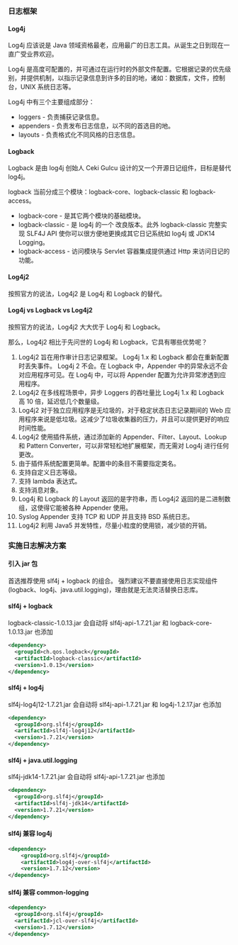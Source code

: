 ### 日志框架

#### Log4j
Log4j 应该说是 Java 领域资格最老，应用最广的日志工具。从诞生之日到现在一直广受业界欢迎。

Log4j 是高度可配置的，并可通过在运行时的外部文件配置。它根据记录的优先级别，并提供机制，以指示记录信息到许多的目的地，诸如：数据库，文件，控制台，UNIX 系统日志等。

Log4j 中有三个主要组成部分：
+ loggers - 负责捕获记录信息。
+ appenders - 负责发布日志信息，以不同的首选目的地。
+ layouts - 负责格式化不同风格的日志信息。

#### Logback
Logback 是由 log4j 创始人 Ceki Gulcu 设计的又一个开源日记组件，目标是替代 log4j。

logback 当前分成三个模块：logback-core、logback-classic 和 logback-access。
+ logback-core - 是其它两个模块的基础模块。
+ logback-classic - 是 log4j 的一个 改良版本。此外 logback-classic 完整实现 SLF4J API 使你可以很方便地更换成其它日记系统如 log4j 或 JDK14 Logging。
+ logback-access - 访问模块与 Servlet 容器集成提供通过 Http 来访问日记的功能。

#### Log4j2
按照官方的说法，Log4j2 是 Log4j 和 Logback 的替代。

#### Log4j vs Logback vs Log4j2
按照官方的说法，Log4j2 大大优于 Log4j 和 Logback。

那么，Log4j2 相比于先问世的 Log4j 和 Logback，它具有哪些优势呢？

1. Log4j2 旨在用作审计日志记录框架。 Log4j 1.x 和 Logback 都会在重新配置时丢失事件。 Log4j 2 不会。在 Logback 中，Appender 中的异常永远不会对应用程序可见。在 Log4j 中，可以将 Appender 配置为允许异常渗透到应用程序。
2. Log4j2 在多线程场景中，异步 Loggers 的吞吐量比 Log4j 1.x 和 Logback 高 10 倍，延迟低几个数量级。
3. Log4j2 对于独立应用程序是无垃圾的，对于稳定状态日志记录期间的 Web 应用程序来说是低垃圾。这减少了垃圾收集器的压力，并且可以提供更好的响应时间性能。
4. Log4j2 使用插件系统，通过添加新的 Appender、Filter、Layout、Lookup 和 Pattern Converter，可以非常轻松地扩展框架，而无需对 Log4j 进行任何更改。
5. 由于插件系统配置更简单。配置中的条目不需要指定类名。
6. 支持自定义日志等级。
7. 支持 lambda 表达式。
8. 支持消息对象。
9. Log4j 和 Logback 的 Layout 返回的是字符串，而 Log4j2 返回的是二进制数组，这使得它能被各种 Appender 使用。
10. Syslog Appender 支持 TCP 和 UDP 并且支持 BSD 系统日志。
11. Log4j2 利用 Java5 并发特性，尽量小粒度的使用锁，减少锁的开销。


### 实施日志解决方案

#### 引入 jar 包
首选推荐使用 slf4j + logback 的组合。
强烈建议不要直接使用日志实现组件(logback、log4j、java.util.logging)，理由就是无法灵活替换日志库。


#### slf4j + logback
logback-classic-1.0.13.jar 会自动将 slf4j-api-1.7.21.jar 和 logback-core-1.0.13.jar 也添加
```xml
<dependency>
  <groupId>ch.qos.logback</groupId>
  <artifactId>logback-classic</artifactId>
  <version>1.0.13</version>
</dependency>
```

#### slf4j + log4j
slf4j-log4j12-1.7.21.jar 会自动将 slf4j-api-1.7.21.jar 和 log4j-1.2.17.jar 也添加
```xml
<dependency>
  <groupId>org.slf4j</groupId>
  <artifactId>slf4j-log4j12</artifactId>
  <version>1.7.21</version>
</dependency>
```

#### slf4j + java.util.logging
slf4j-jdk14-1.7.21.jar 会自动将 slf4j-api-1.7.21.jar 也添加
```xml
<dependency>
  <groupId>org.slf4j</groupId>
  <artifactId>slf4j-jdk14</artifactId>
  <version>1.7.21</version>
</dependency>
```

#### slf4j 兼容 log4j
```xml
<dependency>
    <groupId>org.slf4j</groupId>
    <artifactId>log4j-over-slf4j</artifactId>
    <version>1.7.12</version>
</dependency>
```

#### slf4j 兼容 common-logging
```xml
<dependency>
  <groupId>org.slf4j</groupId>
  <artifactId>jcl-over-slf4j</artifactId>
  <version>1.7.12</version>
</dependency>
```